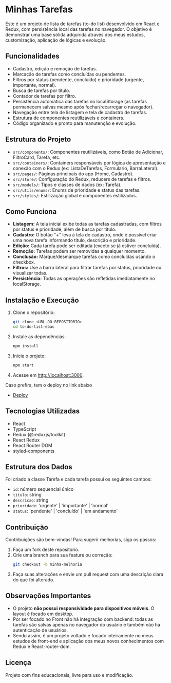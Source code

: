 # Minhas Tarefas

Este é um projeto de lista de tarefas (to-do list) desenvolvido em React e Redux, com persistência local das tarefas no navegador. O objetivo é demonstrar uma base sólida adquirida através dos meus estudos, customização, aplicação de lógicas e evolução.

## Funcionalidades

- Cadastro, edição e remoção de tarefas.
- Marcação de tarefas como concluídas ou pendentes.
- Filtros por status (pendente, concluído) e prioridade (urgente, importante, normal).
- Busca de tarefas por título.
- Contador de tarefas por filtro.
- Persistência automática das tarefas no localStorage (as tarefas permanecem salvas mesmo após fechar/recarregar o navegador).
- Navegação entre tela de listagem e tela de cadastro de tarefas.
- Estrutura de componentes reutilizáveis e containers.
- Código organizado e pronto para manutenção e evolução.


## Estrutura do Projeto

- `src/components/`: Componentes reutilizáveis, como Botão de Adicionar, FiltroCard, Tarefa, etc.
- `src/containers/`: Containers responsáveis por lógica de apresentação e conexão com o Redux (ex: ListaDeTarefas, Formulario, BarraLateral).
- `src/pages/`: Páginas principais do app (Home, Cadastro).
- `src/store/`: Configuração do Redux, reducers de tarefas e filtros.
- `src/models/`: Tipos e classes de dados (ex: Tarefa).
- `src/utils/enums/`: Enums de prioridade e status das tarefas.
- `src/styles/`: Estilização global e componentes estilizados.

## Como Funciona

- **Listagem:** A tela inicial exibe todas as tarefas cadastradas, com filtros por status e prioridade, além de busca por título.
- **Cadastro:** O botão "+" leva à tela de cadastro, onde é possível criar uma nova tarefa informando título, descrição e prioridade.
- **Edição:** Cada tarefa pode ser editada (exceto se já estiver concluída).
- **Remoção:** Tarefas podem ser removidas a qualquer momento.
- **Conclusão:** Marque/desmarque tarefas como concluídas usando o checkbox.
- **Filtros:** Use a barra lateral para filtrar tarefas por status, prioridade ou visualizar todas.
- **Persistência:** Todas as operações são refletidas imediatamente no localStorage.

## Instalação e Execução

1. Clone o repositório:
   ```bash
   git clone <URL-DO-REPOSITORIO>
   cd to-do-list-ebac
   ```
2. Instale as dependências:
   ```bash
   npm install
   ```
3. Inicie o projeto:
   ```bash
   npm start
   ```
4. Acesse em [http://localhost:3000](http://localhost:3000).

Caso prefira, tem o deploy no link abaixo
- [Deploy](vercel.com)

## Tecnologias Utilizadas

- React
- TypeScript
- Redux (@reduxjs/toolkit)
- React Redux
- React Router DOM
- styled-components

## Estrutura dos Dados

Foi criado a classe Tarefa e cada tarefa possui os seguintes campos:

- `id`: número sequencial único
- `titulo`: string
- `descricao`: string
- `prioridade`: 'urgente' | 'importante' | 'normal'
- `status`: 'pendente' | 'concluído' | 'em andamento'

## Contribuição

Contribuições são bem-vindas! Para sugerir melhorias, siga os passos:

1. Faça um fork deste repositório.
2. Crie uma branch para sua feature ou correção:
   ```bash
   git checkout -b minha-melhoria
   ```
3. Faça suas alterações e envie um pull request com uma descrição clara do que foi alterado.

## Observações Importantes

- O projeto **não possui responsividade para dispositivos móveis**. O layout é focado em desktop.
- Por ser focado no Front não há integração com backend: todas as tarefas são salvas apenas no navegador do usuário e também não há autenticação de usuários.
- Sendo assim, é um projeto voltado e focado inteiramente no meus estudos de front-end e aplicação dos meus novos conhecimentos com Redux e React-router-dom.

## Licença

Projeto com fins educacionais, livre para uso e modificação.
